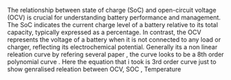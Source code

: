 The relationship between state of charge (SoC) and open-circuit voltage (OCV) is crucial for understanding battery performance and management. The SoC indicates the current charge level of a battery relative to its total capacity, typically expressed as a percentage. In contrast, the OCV represents the voltage of a battery when it is not connected to any load or charger, reflecting its electrochemical potential.
Generally its a non linear releation curve by refering several paper , the curve looks to be a 8th order polynomial curve . 
Here the equation that i took is 3rd order curve just to show genralised releation between OCV, SOC , Temperature 
